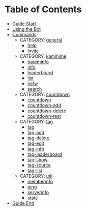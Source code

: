 # Table of Contents

- [Guide Start](Guide%20Start.md)
- [Using the Bot](Using%20the%20Bot.md)
- [Commands](Commands.md)
  - CATEGORY: [general](general.md)
    - [help](help.md)
    - [invite](invite.md)
  - CATEGORY: [kamihime](kamihime.md)
    - [hareminfo](hareminfo.md)
    - [info](info.md)
    - [leaderboard](leaderboard.md)
    - [list](list.md)
    - [nsfw](nsfw.md)
    - [search](search.md)
  - CATEGORY: [countdown](countdown.md)
    - [countdown](countdown.md)
    - [countdown-add](countdown-add.md)
    - [countdown-delete](countdown-delete.md)
    - [countdown-test](countdown-test.md)
  - CATEGORY: [tag](tag.md)
    - [tag](tag.md)
    - [tag-add](tag-add.md)
    - [tag-delete](tag-delete.md)
    - [tag-edit](tag-edit.md)
    - [tag-info](tag-info.md)
    - [tag-leaderboard](tag-leaderboard.md)
    - [tag-show](tag-show.md)
    - [tag-source](tag-source.md)
    - [tag-list](tag-list.md)
  - CATEGORY: [util](util.md)
    - [memberinfo](memberinfo.md)
    - [ping](ping.md)
    - [serverinfo](serverinfo.md)
    - [stats](stats.md)
- [Guide End](Guide%20End.md)